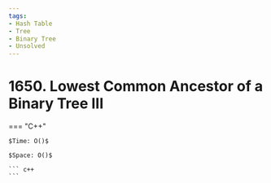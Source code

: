 ```yaml
---
tags:
- Hash Table
- Tree
- Binary Tree
- Unsolved
---
```



# 1650. Lowest Common Ancestor of a Binary Tree III

=== "C++"

    $Time: O()$

    $Space: O()$

    ``` c++
    ```